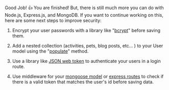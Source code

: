 Good Job! 👍 You are finished! But, there is still much more you can do with Node.js, Express.js, and MongoDB. If you want to continue working on this, here are some next steps to improve security:

1. Encrypt your user passwords with a library like "[bcrypt](https://www.npmjs.com/package/bcrypt)" before saving them.

2. Add a nested collection (activities, pets, blog posts, etc... ) to your User model using the "[populate](https://mongoosejs.com/docs/populate.html)" method. 

3. Use a library like [JSON web token](https://www.npmjs.com/package/jsonwebtoken) to authenticate your users in a login route.

4. Use middleware for your [mongoose model](https://mongoosejs.com/docs/middleware.html) or [express routes](https://expressjs.com/en/guide/using-middleware.html) to check if there is a valid token that matches the user's id before saving data.